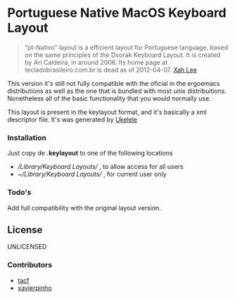 # Portuguese Native MacOS Keyboard Layout

>“pt-Nativo” layout is a efficient layout for Portuguese language, based on the same principles of the Dvorak Keyboard Layout. 
>It is created by Ari Caldeira, in around 2006. Its home page at tecladobrasileiro.com.br is dead as of 2012-04-07.  [Xah Lee]

This version it's still not fully compatible with the oficial in the ergoemacs distributions as well as the one that is bundled with most unix distribuitions. Nonetheless all of the basic functionality that you would normally use.

This layout is present in the keylayout format, and it's basically a xml descriptor file. It's was generated by [Ukelele]

### Installation
Just copy de **.keylayout** to one of the following locations

* */Library/Keyboard Layouts/* , to allow access for all users
* *~/Library/Keyboard Layouts/* , for current user only

### Todo's

Add full compatibility with the original layout version.

License
----
UNLICENSED

[Ukelele]: https://scripts.sil.org/ukelele
[Xah Lee]: http://xahlee.info/kbd/pt-nativo_keyboard_layout.html

### Contributors

- [tacf](https://github.com/tacf)
- [xavierpinho](https://github.com/xavierpinho) 
